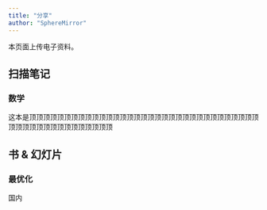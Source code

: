 ```yaml
---
title: "分享"
author: "SphereMirror"
---
```


本页面上传电子资料。

## 扫描笔记

### 数学

[]()

这本是顶顶顶顶顶顶顶顶顶顶顶顶顶顶顶顶顶顶顶顶顶顶顶顶顶顶顶顶顶顶顶顶顶顶顶顶顶顶顶顶顶顶顶顶顶顶顶顶

## 书 & 幻灯片

### 最优化

[]()

国内
